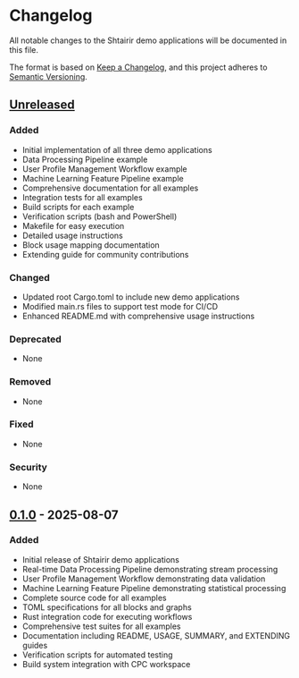 # Changelog

All notable changes to the Shtairir demo applications will be documented in this file.

The format is based on [Keep a Changelog](https://keepachangelog.com/en/1.0.0/),
and this project adheres to [Semantic Versioning](https://semver.org/spec/v2.0.0.html).

## [Unreleased]

### Added
- Initial implementation of all three demo applications
- Data Processing Pipeline example
- User Profile Management Workflow example
- Machine Learning Feature Pipeline example
- Comprehensive documentation for all examples
- Integration tests for all examples
- Build scripts for each example
- Verification scripts (bash and PowerShell)
- Makefile for easy execution
- Detailed usage instructions
- Block usage mapping documentation
- Extending guide for community contributions

### Changed
- Updated root Cargo.toml to include new demo applications
- Modified main.rs files to support test mode for CI/CD
- Enhanced README.md with comprehensive usage instructions

### Deprecated
- None

### Removed
- None

### Fixed
- None

### Security
- None

## [0.1.0] - 2025-08-07

### Added
- Initial release of Shtairir demo applications
- Real-time Data Processing Pipeline demonstrating stream processing
- User Profile Management Workflow demonstrating data validation
- Machine Learning Feature Pipeline demonstrating statistical processing
- Complete source code for all examples
- TOML specifications for all blocks and graphs
- Rust integration code for executing workflows
- Comprehensive test suites for all examples
- Documentation including README, USAGE, SUMMARY, and EXTENDING guides
- Verification scripts for automated testing
- Build system integration with CPC workspace

[Unreleased]: https://github.com/cpc/cpc/compare/v0.1.0...HEAD
[0.1.0]: https://github.com/cpc/cpc/releases/tag/v0.1.0